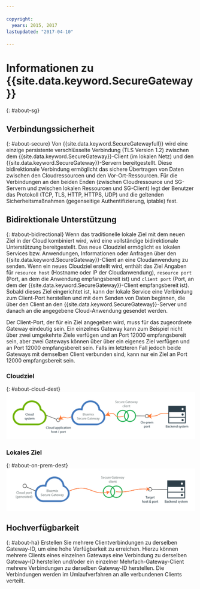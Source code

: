 ```yaml
---

copyright:
  years: 2015, 2017
lastupdated: "2017-04-10"

---
```


# Informationen zu {{site.data.keyword.SecureGateway}}
{: #about-sg}

## Verbindungssicherheit
{: #about-secure}
Von {{site.data.keyword.SecureGatewayfull}} wird eine einzige persistente verschlüsselte Verbindung (TLS Version 1.2) zwischen dem {{site.data.keyword.SecureGateway}}-Client (im lokalen Netz) und den {{site.data.keyword.SecureGateway}}-Servern bereitgestellt.  Diese bidirektionale Verbindung ermöglicht das sichere Übertragen von Daten zwischen den Cloudressourcen und den Vor-Ort-Ressourcen.  Für die Verbindungen an den beiden Enden (zwischen Cloudressource und SG-Servern und zwischen lokalen Ressourcen und SG-Client) legt der Benutzer das Protokoll (TCP, TLS, HTTP, HTTPS, UDP) und die geltenden Sicherheitsmaßnahmen (gegenseitige Authentifizierung, iptable) fest.  

## Bidirektionale Unterstützung
{: #about-bidirectional}
Wenn das traditionelle lokale Ziel mit dem neuen Ziel in der Cloud kombiniert wird, wird eine vollständige bidirektionale Unterstützung bereitgestellt.  Das neue Cloudziel ermöglicht es lokalen Services bzw. Anwendungen, Informationen oder Anfragen über den {{site.data.keyword.SecureGateway}}-Client an eine Cloudanwendung zu senden.  Wenn ein neues Cloudziel erstellt wird, enthält das Ziel Angaben für `resource host` (Hostname oder IP der Cloudanwendung), `resource port` (Port, an dem die Anwendung empfangsbereit ist) und `client port` (Port, an dem der {{site.data.keyword.SecureGateway}}-Client empfangsbereit ist).  Sobald dieses Ziel eingerichtet ist, kann der lokale Service eine Verbindung zum Client-Port herstellen und mit dem Senden von Daten beginnen, die über den Client an den {{site.data.keyword.SecureGateway}}-Server und danach an die angegebene Cloud-Anwendung gesendet werden.

Der Client-Port, der für ein Ziel angegeben wird, muss für das zugeordnete Gateway eindeutig sein.  Ein einzelnes Gateway kann zum Beispiel nicht über zwei umgekehrte Ziele verfügen und an Port 12000 empfangsbereit sein, aber zwei Gateways können über über ein eigenes Ziel verfügen und an Port 12000 empfangsbereit sein.  Falls im letzteren Fall jedoch beide Gateways mit demselben Client verbunden sind, kann nur ein Ziel an Port 12000 empfangsbereit sein.

### Cloudziel
{: #about-cloud-dest}
![Cloudziel](./images/reverseDestination.png?raw=true "Cloudziel")

### Lokales Ziel
{: #about-on-prem-dest}
![Lokales Ziel](./images/onPremDestination.png?raw=true "Lokales Ziel")

## Hochverfügbarkeit
{: #about-ha}
Erstellen Sie mehrere Clientverbindungen zu derselben Gateway-ID, um eine hohe Verfügbarkeit zu erreichen.  Hierzu können mehrere Clients eines einzelnen Gateways eine Verbindung zu derselben Gateway-ID herstellen und/oder ein einzelner Mehrfach-Gateway-Client mehrere Verbindungen zu derselben Gateway-ID herstellen.  Die Verbindungen werden im Umlaufverfahren an alle verbundenen Clients verteilt.
